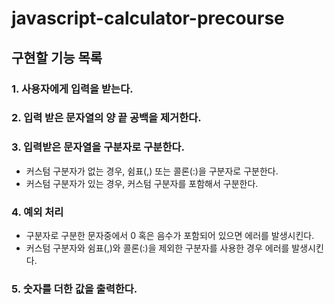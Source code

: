 # javascript-calculator-precourse

## 구현할 기능 목록

### 1. 사용자에게 입력을 받는다.

### 2. 입력 받은 문자열의 양 끝 공백을 제거한다.

### 3. 입력받은 문자열을 구분자로 구분한다.

- 커스텀 구분자가 없는 경우, 쉼표(,) 또는 콜론(:)을 구분자로 구분한다.
- 커스텀 구분자가 있는 경우, 커스텀 구분자를 포함해서 구분한다.

### 4. 예외 처리

- 구분자로 구분한 문자중에서 0 혹은 음수가 포함되어 있으면 에러를 발생시킨다.
- 커스텀 구분자와 쉼표(,)와 콜론(:)을 제외한 구분자를 사용한 경우 에러를 발생시킨다.

### 5. 숫자를 더한 값을 출력한다.
